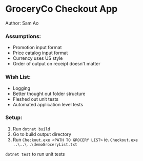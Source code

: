 # GroceryCo Checkout App
Author: Sam Ao

### Assumptions:
 * Promotion input format
 * Price catalog input format
 * Currency uses US style
 * Order of output on receipt doesn't matter

### Wish List:
 * Logging
 * Better thought out folder structure
 * Fleshed out unit tests
 * Automated application level tests

### Setup:
 1. Run `dotnet build`
 2. Go to build output directory
 3. Run `Checkout.exe <PATH TO GROCERY LIST>` ie. `Checkout.exe ..\..\..\demoGroceryList.txt`

 `dotnet test` to run unit tests